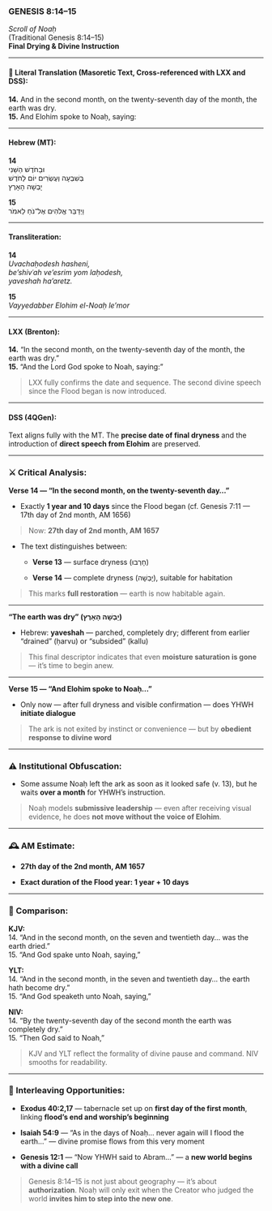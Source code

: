 ### **GENESIS 8:14–15**

_Scroll of Noaḥ_  
(Traditional Genesis 8:14–15)  
**Final Drying & Divine Instruction**

---

#### 📜 Literal Translation (Masoretic Text, Cross-referenced with LXX and DSS):

**14.** And in the second month, on the twenty-seventh day of the month, the earth was dry.  
**15.** And Elohim spoke to Noaḥ, saying:

---

#### Hebrew (MT):

**14**  
וּבַחֹדֶשׁ הַשֵּׁנִי  
בְּשִׁבְעָה וְעֶשְׂרִים יוֹם לַחֹדֶשׁ  
יָבְשָׁה הָאָרֶץ

**15**  
וַיְדַבֵּר אֱלֹהִים אֶל־נֹחַ לֵאמֹר

---

#### Transliteration:

**14**  
_Uvachaḥodesh hasheni,  
be’shivʿah ve’esrim yom laḥodesh,  
yaveshah ha’aretz._

**15**  
_Vayyedabber Elohim el-Noaḥ le’mor_

---

#### LXX (Brenton):

**14.** “In the second month, on the twenty-seventh day of the month, the earth was dry.”  
**15.** “And the Lord God spoke to Noah, saying:”

> LXX fully confirms the date and sequence. The second divine speech since the Flood began is now introduced.

---

#### DSS (4QGen):

Text aligns fully with the MT. The **precise date of final dryness** and the introduction of **direct speech from Elohim** are preserved.

---

### ⚔️ Critical Analysis:

**Verse 14 — “In the second month, on the twenty-seventh day…”**

- Exactly **1 year and 10 days** since the Flood began (cf. Genesis 7:11 — 17th day of 2nd month, AM 1656)
    

> Now: **27th day of 2nd month, AM 1657**

- The text distinguishes between:
    
    - **Verse 13** — surface dryness (חָרְבוּ)
        
    - **Verse 14** — complete dryness (יָבְשָׁה), suitable for habitation
        

> This marks **full restoration** — earth is now habitable again.

---

**“The earth was dry” (יָבְשָׁה הָאָרֶץ)**

- Hebrew: **yaveshah** — parched, completely dry; different from earlier “drained” (ḥarvu) or “subsided” (kallu)
    

> This final descriptor indicates that even **moisture saturation is gone** — it’s time to begin anew.

---

**Verse 15 — “And Elohim spoke to Noaḥ…”**

- Only now — after full dryness and visible confirmation — does YHWH **initiate dialogue**
    

> The ark is not exited by instinct or convenience — but by **obedient response to divine word**

---

### ⚠️ Institutional Obfuscation:

- Some assume Noaḥ left the ark as soon as it looked safe (v. 13), but he waits **over a month** for YHWH’s instruction.
    

> Noaḥ models **submissive leadership** — even after receiving visual evidence, he does **not move without the voice of Elohim**.

---

### 🕰️ AM Estimate:

- **27th day of the 2nd month, AM 1657**
    
- **Exact duration of the Flood year: 1 year + 10 days**
    

---

### 📖 Comparison:

**KJV:**  
14. “And in the second month, on the seven and twentieth day… was the earth dried.”  
15. “And God spake unto Noah, saying,”

**YLT:**  
14. “And in the second month, in the seven and twentieth day… the earth hath become dry.”  
15. “And God speaketh unto Noah, saying,”

**NIV:**  
14. “By the twenty-seventh day of the second month the earth was completely dry.”  
15. “Then God said to Noah,”

> KJV and YLT reflect the formality of divine pause and command. NIV smooths for readability.

---

### 🔗 Interleaving Opportunities:

- **Exodus 40:2,17** — tabernacle set up on **first day of the first month**, linking **flood’s end and worship’s beginning**
    
- **Isaiah 54:9** — “As in the days of Noaḥ… never again will I flood the earth…” — divine promise flows from this very moment
    
- **Genesis 12:1** — “Now YHWH said to Abram…” — a **new world begins with a divine call**
    

> Genesis 8:14–15 is not just about geography — it’s about **authorization**. Noaḥ will only exit when the Creator who judged the world **invites him to step into the new one**.
